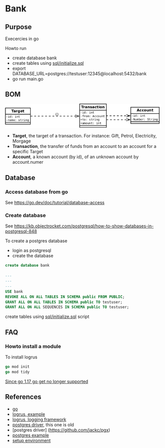 # Bank

## Purpose
Execercies in go

Howto run
- create database bank
- create tables using [sql/initialize.sql](sql/initialize.sql)
- export DATABASE_URL=postgres://testuser:12345@localhost:5432/bank
- go run main.go
  
## BOM

![Bank model](Bank.png)

- **Target**, the target of a transaction. For instance: Gift, Petrol, Electricity, Morgage
- **Transaction**, the transfer of funds from an account to an account for a specific Target
- **Account**, a known account (by id), of an unknown account by account.numer

## Database
### Access database from go
See https://go.dev/doc/tutorial/database-access

### Create database
See https://kb.objectrocket.com/postgresql/how-to-show-databases-in-postgresql-848 

To create a postgres database
- login as postgresql
- create the database

```sql
create database bank

---
--- 
---
USE bank
REVOKE ALL ON ALL TABLES IN SCHEMA public FROM PUBLIC;
GRANT ALL ON ALL TABLES IN SCHEMA public TO testuser;
GRANT ALL ON ALL SEQUENCES IN SCHEMA public TO testuser;


```
create tables using [sql/initialize.sql](sql/initialize.sql) script



## FAQ
### Howto install a module
To install logrus

```go
go mod init
go mod tidy
```
[Since go 1.17 go get no longer supported](https://go.dev/doc/go-get-install-deprecation)


## References
- [go](https://go.dev/)
- [logrus, example](https://golangdocs.com/logging-in-go-logrus-package)
- [logrus, logging framework](https://github.com/Sirupsen/logrus)
- [postgres driver](https://github.com/lib/pq), this one is old
- [postgres driver] (https://github.com/jackc/pgx)
- [postgres example](https://golangdocs.com/golang-postgresql-example)
- [setup environment](https://www.digitalocean.com/community/tutorials/how-to-install-go-and-set-up-a-local-programming-environment-on-ubuntu-18-04)
